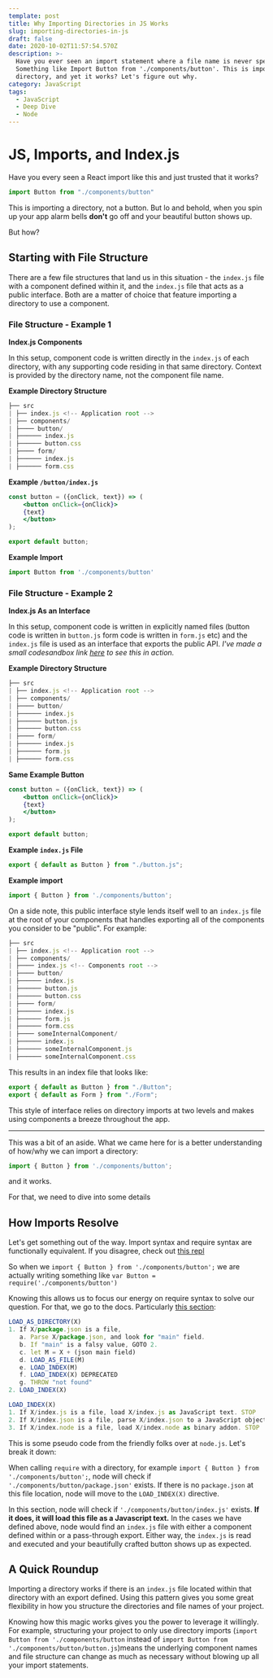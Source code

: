 ```yaml
---
template: post
title: Why Importing Directories in JS Works
slug: importing-directories-in-js
draft: false
date: 2020-10-02T11:57:54.570Z
description: >-
  Have you ever seen an import statement where a file name is never specified?
  Something like Import Button from './components/button'. This is importing a
  directory, and yet it works? Let's figure out why.
category: JavaScript
tags:
  - JavaScript
  - Deep Dive
  - Node
---
```

# JS, Imports, and Index.js

Have you every seen a React import like this and just trusted that it works? 

```jsx
import Button from "./components/button"
```

This is importing a directory, not a button. But lo and behold, when you spin up your app alarm bells **don't** go off and your beautiful button shows up. 

But how? 

## Starting with File Structure

There are a few file structures that land us in this situation - the `index.js` file with a component defined within it, and the `index.js` file that acts as a public interface. Both are a matter of choice that feature importing a directory to use a component.

### File Structure - Example 1

**Index.js Components**

In this setup, component code is written directly in the `index.js` of each directory, with any supporting code residing in that same directory. Context is provided by the directory name, not the component file name. 

**Example Directory Structure**

```jsx
├── src
| ├── index.js <!-- Application root -->
| ├── components/
| ├──── button/
| ├────── index.js
| ├────── button.css
| ├──── form/
| ├────── index.js
| ├────── form.css
```

**Example `/button/index.js`**

```jsx
const button = ({onClick, text}) => (
	<button onClick={onClick}>
    {text}
	</button>
);

export default button;
```

**Example Import**

```jsx
import Button from './components/button'
```

### File Structure - Example 2

**Index.js As an Interface**

In this setup, component code is written in explicitly named files (button code is written in `button.js` form code is written in `form.js` etc) and the `index.js` file is used as an interface that exports the public API. *I've made a small codesandbox link [here](https://codesandbox.io/s/serene-albattani-1s1go?fontsize=14&hidenavigation=1&theme=dark) to see this in action.*

**Example Directory Structure**

```jsx
├── src
| ├── index.js <!-- Application root -->
| ├── components/
| ├──── button/
| ├────── index.js
| ├────── button.js
| ├────── button.css
| ├──── form/
| ├────── index.js
| ├────── form.js
| ├────── form.css
```

**Same Example Button**

```jsx
const button = ({onClick, text}) => (
	<button onClick={onClick}>
    {text}
	</button>
);

export default button;
```

**Example `index.js` File**

```jsx
export { default as Button } from "./button.js";
```

**Example import**

```jsx
import { Button } from './components/button';
```

On a side note, this public interface style lends itself well to an `index.js` file at the root of your components that handles exporting all of the components you consider to be "public". For example: 

```jsx
├── src
| ├── index.js <!-- Application root -->
| ├── components/
| ├──── index.js <!-- Components root -->
| ├──── button/
| ├────── index.js
| ├────── button.js
| ├────── button.css
| ├──── form/
| ├────── index.js
| ├────── form.js
| ├────── form.css
| ├──── someInternalComponent/
| ├────── index.js
| ├────── someInternalComponent.js
| ├────── someInternalComponent.css
```

This results in an index file that looks like:

```jsx
export { default as Button } from "./Button";
export { default as Form } from "./Form";
```

This style of interface relies on directory imports at two levels and makes using components a breeze throughout the app.

---

This was a bit of an aside. What we came here for is a better understanding of how/why we can import a directory: 

```jsx
import { Button } from './components/button';
```

and it works.

For that, we need to dive into some details

## How Imports Resolve

Let's get something out of the way. Import syntax and require syntax are functionally equivalent. If you disagree, check out [this repl](https://babeljs.io/en/repl#?browsers=&build=&builtIns=false&spec=false&loose=false&code_lz=JYWwDg9gTgLgBAbzgCwKYBt0QIxwL5wBmUEIcA5AHQD0amE5AUIwMYQB2AzhOqpVgHMAFHSzYhASglwgA&debug=false&forceAllTransforms=false&shippedProposals=false&circleciRepo=&evaluate=false&fileSize=false&timeTravel=false&sourceType=module&lineWrap=true&presets=es2015%2Creact%2Cstage-2&prettier=false&targets=&version=7.8.4&externalPlugins=)

So when we `import { Button } from './components/button';` we are actually writing something like `var Button = require('./components/button')`

Knowing this allows us to focus our energy on require syntax to solve our question. For that, we go to the docs. Particularly [this section](https://nodejs.org/api/modules.html#modules_all_together): 

```jsx
LOAD_AS_DIRECTORY(X)
1. If X/package.json is a file,
   a. Parse X/package.json, and look for "main" field.
   b. If "main" is a falsy value, GOTO 2.
   c. let M = X + (json main field)
   d. LOAD_AS_FILE(M)
   e. LOAD_INDEX(M)
   f. LOAD_INDEX(X) DEPRECATED
   g. THROW "not found"
2. LOAD_INDEX(X)

LOAD_INDEX(X)
1. If X/index.js is a file, load X/index.js as JavaScript text. STOP
2. If X/index.json is a file, parse X/index.json to a JavaScript object. STOP
3. If X/index.node is a file, load X/index.node as binary addon. STOP
```

This is some pseudo code from the friendly folks over at `node.js`. Let's break it down:

When calling `require` with a directory, for example `import { Button } from './components/button';`, node will check if `'./components/button/package.json'` exists. If there is no `package.json` at this file location, node will move to the `LOAD_INDEX(X)` directive. 

In this section, node will check if `'./components/button/index.js'` exists. **If it does, it will load this file as a Javascript text.** In the cases we have defined above, node would find an `index.js` file with either a component defined within or a pass-through export. Either way, the `index.js` is read and executed and your beautifully crafted button shows up as expected.

## A Quick Roundup

Importing a directory works if there is an `index.js` file located within that directory with an export defined. Using this pattern gives you some great flexibility in how you structure the directories and file names of your project. 

Knowing how this magic works gives you the power to leverage it willingly. For example, structuring your project to only use directory imports (`import Button from './components/button` instead of `import Button from './components/button/button.js`)means the underlying component names and file structure can change as much as necessary without blowing up all your import statements.
